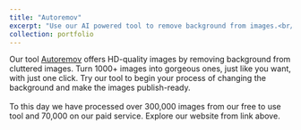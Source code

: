 ```yaml
---
title: "Autoremov"
excerpt: "Use our AI powered tool to remove background from images.<br/><br/><img src='/images/autoremov.jpg'>"
collection: portfolio
---
```


Our tool [Autoremov](autoremov.com) offers HD-quality images by removing background from cluttered images. Turn 1000+ images into gorgeous ones, just like you want, with just one click. Try our tool to begin your process of changing the background and make the images publish-ready. 
<br><br>
To this day we have processed over 300,000 images from our free to use tool and 70,000 on our paid service. Explore our website from link above.
